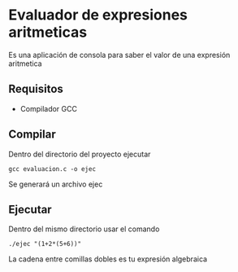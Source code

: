 # Evaluador de expresiones aritmeticas

Es una aplicación de consola para saber el valor de una expresión aritmetica

## Requisitos

- Compilador GCC

## Compilar

Dentro del directorio del proyecto ejecutar 
```
gcc evaluacion.c -o ejec
```
Se generará un archivo ejec

## Ejecutar

Dentro del mismo directorio usar el comando
```
./ejec "(1+2*(5+6))"
```
La cadena entre comillas dobles es tu expresión algebraica
